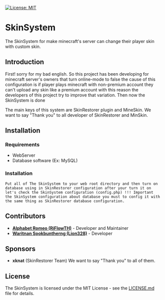 [![License: MIT](https://img.shields.io/badge/License-MIT-green.svg)](https://opensource.org/licenses/MIT)
# SkinSystem
The SkinSystem for make minecraft's server can change their player skin with custom skin.

## Introduction
First! sorry for my bad english. So this project has been developing for minecraft server's owners that turn online-mode to false the cause of this configuration is if player plays minecraft with non-premium account they can't upload any skin like a premium account with this reason the developers of this project try to improve that variation. Then now the SkinSystem is done

The main keys of this system are SkinRestorer plugin and MineSkin. We want to say "Thank you" to all developer of SkinRestorer and MinSkin.

## Installation
### Requirements
- WebServer
- Database software (Ex: MySQL)

### Installation
```
Put all of The SkinSystem to your web root directory and then turn on database using in SkinRestorer configuration after your turn it on let's check the SkinSystem configuration (config.php) !!! Important the SkinSystem configuration about database you must to config it with the same thing as SkinRestorer database configuration.
```

## Contributors
- **[Alphabet Romeo (RiFlowTH)](https://www.facebook.com/alphabet.romeo.90)** - Developer and Maintainer
- **[Waritnan Sookbuntherng (Lion328)](https://www.facebook.com/dotlegs)** - Developer

## Sponsors
- **xknat** (SkinRestorer Team)
We want to say "Thank you" to all of them.

## License
The SkinSystem is licensed under the MIT License - see the [LICENSE.md](https://github.com/riflowth/SurvivalSystem/blob/master/LICENSE) file for details.
